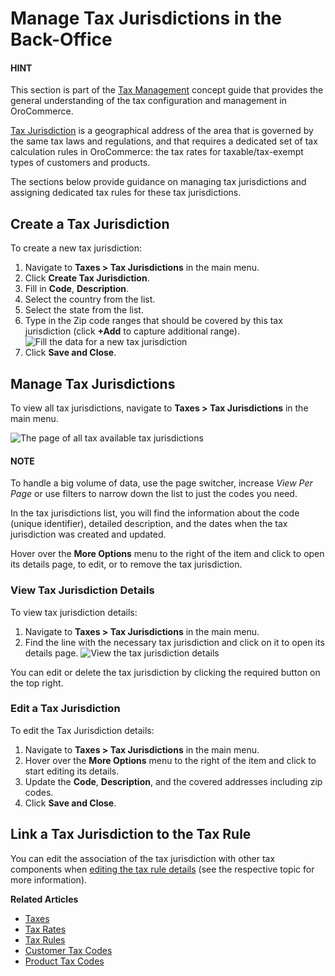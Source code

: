 <a id="taxes-tax-jurisdiction"></a>

# Manage Tax Jurisdictions in the Back-Office

<!-- begin -->

#### HINT
This section is part of the [Tax Management](../../../concept-guides/taxes/index.md#concept-guide-taxes) concept guide that provides the general understanding of the tax configuration and management in OroCommerce.

[Tax Jurisdiction](../../../glossary.md#term-Tax-Jurisdiction) is a geographical address of the area that is governed by the same tax laws and regulations, and that requires a dedicated set of tax calculation rules in OroCommerce: the tax rates for taxable/tax-exempt types of customers and products.

The sections below provide guidance on managing tax jurisdictions and assigning dedicated tax rules for these tax jurisdictions.

## Create a Tax Jurisdiction

To create a new tax jurisdiction:

1. Navigate to **Taxes > Tax Jurisdictions** in the main menu.
2. Click **Create Tax Jurisdiction**.
3. Fill in **Code**, **Description**.
4. Select the country from the list.
5. Select the state from the list.
6. Type in the Zip code ranges that should be covered by this tax jurisdiction (click **+Add** to capture additional range).
   ![Fill the data for a new tax jurisdiction](user/img/taxes/tax_jurisdiction_fill.png)
7. Click **Save and Close**.

## Manage Tax Jurisdictions

To view all tax jurisdictions, navigate to **Taxes > Tax Jurisdictions** in the main menu.

![The page of all tax available tax jurisdictions](user/img/taxes/tax_jurisdiction_all.png)

#### NOTE
To handle a big volume of data, use the page switcher, increase *View Per Page* or use filters to narrow down the list to just the codes you need.

In the tax jurisdictions list, you will find the information about the code (unique identifier), detailed description, and the dates when the tax jurisdiction was created and updated.

Hover over the <i class="fa fa-ellipsis-h fa-lg" aria-hidden="true"></i> **More Options** menu to the right of the item and click <i class="fa fa-eye fa-lg" aria-hidden="true"></i> to open its details page, <i class="fa fa-edit fa-lg" aria-hidden="true"></i> to edit, or  <i class="fas fa-trash-alt" aria-hidden="true"></i> to remove the tax jurisdiction.

### View Tax Jurisdiction Details

To view tax jurisdiction details:

1. Navigate to **Taxes > Tax Jurisdictions** in the main menu.
2. Find the line with the necessary tax jurisdiction and click on it to open its details page.
   ![View the tax jurisdiction details](user/img/taxes/tax_jurisdiction_details.png)

You can <i class="fa fa-edit fa-lg" aria-hidden="true"></i> edit or <i class="fas fa-trash-alt" aria-hidden="true"></i>  delete the tax jurisdiction by clicking the required button on the top right.

### Edit a Tax Jurisdiction

To edit the Tax Jurisdiction details:

1. Navigate to **Taxes > Tax Jurisdictions** in the main menu.
2. Hover over the <i class="fa fa-ellipsis-h fa-lg" aria-hidden="true"></i> **More Options** menu to the right of the item and click <i class="fa fa-edit fa-lg" aria-hidden="true"></i> to start editing its details.
3. Update the **Code**, **Description**, and the covered addresses including zip codes.
4. Click **Save and Close**.

## Link a Tax Jurisdiction to the Tax Rule

You can edit the association of the tax jurisdiction with other tax components when [editing the tax rule details](../tax-rules/index.md#tax-rules-edit) (see the respective topic for more information).

**Related Articles**

* [Taxes](../index.md#user-guide-taxes)
* [Tax Rates](../taxes/index.md#user-guide-taxes-tax-rates)
* [Tax Rules](../tax-rules/index.md#tax-rules)
* [Customer Tax Codes](../customer-tax-codes/index.md#user-guide-taxes-customer-tax-codes)
* [Product Tax Codes](../product-tax-codes/index.md#taxes-product-tax-code)

<!-- finish -->
<!-- fa-bars = fa-navicon -->
<!-- Ic Tiles is used as Set As Default in saved views, and as tiles in display layout options -->
<!-- IcPencil refers to Rename in Commerce and Inline Editing in CRM -->
<!-- Check mark in the square. -->
<!-- SortDesc is also used as drop-down arrow -->

